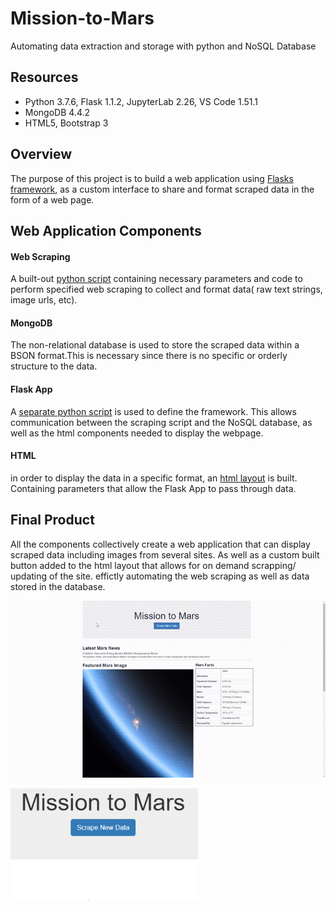 # Mission-to-Mars
Automating data extraction and storage with python and NoSQL Database 

## Resources
- Python 3.7.6, Flask 1.1.2, JupyterLab 2.26, VS Code 1.51.1
- MongoDB 4.4.2
- HTML5, Bootstrap 3

## Overview 
The purpose of this project is to build a web application using [Flasks framework](https://flask.palletsprojects.com/), as a custom interface to share and format scraped data in the form of a web page. 


## Web Application Components 

#### Web Scraping 
A built-out [python script](https://github.com/DonnieData/Mission-to-Mars/blob/main/scraping.py) containing necessary parameters and code to perform specified web scraping to collect and format data( raw text strings, image urls, etc).


#### MongoDB
The non-relational database is used to store the scraped data within a BSON format.This is necessary since there is no specific or orderly structure to the data.  

#### Flask App 
A [separate python script](https://github.com/DonnieData/Mission-to-Mars/blob/main/app.py) is used to define the framework. This allows communication between the scraping script and the NoSQL database, as well as the html components needed to display the webpage. 


#### HTML
in order to display the data in a specific format, an [html layout](https://github.com/DonnieData/Mission-to-Mars/blob/main/templates/index.html) is built. Containing parameters that allow the Flask App to pass through data. 



## Final Product 
All the components collectively create a web application that can display scraped data including images from several sites. As well as a custom built button added to the html layout that allows for on demand scrapping/ updating of the site. effictly automating the web scraping as well as data stored in the database. 

![site_scrape_1](https://github.com/DonnieData/Mission-to-Mars/blob/main/Resource/img/Mission_to_mars_scrape_1.gif)

![scrape_button](https://github.com/DonnieData/Mission-to-Mars/blob/main/Resource/img/scrape_button_img%20-%20r.png)
